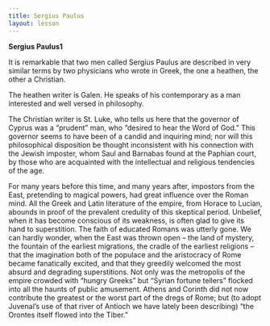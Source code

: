 ```yaml
---
title: Sergius Paulus
layout: lesson
---
```



**Sergius Paulus1**

It is remarkable that two men called Sergius Paulus are described in
very similar terms by two physicians who wrote in Greek, the one a
heathen, the other a Christian.

The heathen writer is Galen. He speaks of his contemporary as a man
interested and well versed in philosophy.

The Christian writer is St. Luke, who tells us here that the governor of
Cyprus was a “prudent” man, who “desired to hear the Word of God.” This
governor seems to have been of a candid and inquiring mind; nor will
this philosophical disposition be thought inconsistent with his
connection with the Jewish imposter, whom Saul and Barnabas found at the
Paphian court, by those who are acquainted with the intellectual and
religious tendencies of the age.

For many years before this time, and many years after, impostors from
the East, pretending to magical powers, had great influence over the
Roman mind. All the Greek and Latin literature of the empire, from
Horace to Lucian, abounds in proof of the prevalent credulity of this
skeptical period. Unbelief, when it has become conscious of its
weakness, is often glad to give its hand to superstition. The faith of
educated Romans was utterly gone. We can hardly wonder, when the East
was thrown open – the land of mystery, the fountain of the earliest
migrations, the cradle of the earliest religions – that the imagination
both of the populace and the aristocracy of Rome became fanatically
excited, and that they greedily welcomed the most absurd and degrading
superstitions. Not only was the metropolis of the empire crowded with
“hungry Greeks” but “Syrian fortune tellers” flocked into all the haunts
of public amusement. Athens and Corinth did not now contribute the
greatest or the worst part of the dregs of Rome; but (to adopt Juvenal’s
use of that river of Antioch we have lately been describing) “the
Orontes itself flowed into the Tiber.”

